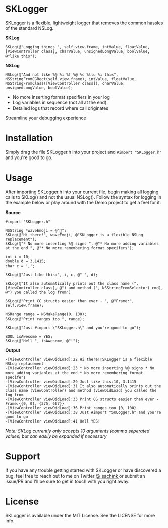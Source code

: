 # SKLogger

SKLogger is a flexible, lightweight logger that removes the common hassles of the standard NSLog.

<b> SKLog </b>
```
SKLog(@"Logging things ", self.view.frame, intValue, floatValue, [ViewController class], charValue, unsignedLongValue, boolValue, @"like this");
```

<b> NSLog </b>
```
NSLog(@"And not like %@ %i %f %@ %c %llu %i this", NSStringFromCGRect(self.view.frame), intValue, floatValue, NSStringFromClass([ViewController class]), charValue, unsignedLongValue, boolValue);
```

- No more inserting format specifiers in your log
- Log variables in sequence (not all at the end)
- Detailed logs that record where call originates

Streamline your debugging experience

<h1> Installation </h1>

Simply drag the file SKLogger.h into your project and ```#import "SKLogger.h"``` and you're good to go.
<h1> Usage </h1>
After importing SKLogger.h into your current file, begin making all logging calls to SKLog() and not the usual NSLog(). 
Follow the syntax for logging in the example below or play around with the Demo project to get a feel for it.

<b> Source </b>
```
#import "SKLogger.h"

NSString *waveEmoji = @"👋";
SKLog(@"Hi there!", waveEmoji, @"SKLogger is a flexible NSLog replacement");
SKLog(@"* No more inserting %@ signs ", @"* No more adding variables at the end ", @"* No more remembering format specifers");
    
int i = 10;
double d = 3.1415;
char c = ',';
    
SKLog(@"Just like this:", i, c, @" ", d);
    
SKLog(@"It also automatically prints out the class name (", [ViewController class], @") and method (", NSStringFromSelector(_cmd), @") you called the log from")
    
SKLog(@"Print CG structs easier than ever - ", @"Frame:", self.view.frame);
    
NSRange range = NSMakeRange(0, 100);
SKLog(@"Print ranges too ", range);
    
SKLog(@"Just #import \"SKLogger.h\" and you're good to go");
    
BOOL isAwesome = YES;
SKLog(@"Hell ", isAwesome, @"!");
```

<b> Output </b>
```
-[ViewController viewDidLoad]:22 Hi there!👋SKLogger is a flexible NSLog replacement
-[ViewController viewDidLoad]:23 * No more inserting %@ signs * No more adding variables at the end * No more remembering format specifers
-[ViewController viewDidLoad]:29 Just like this:10, 3.1415
-[ViewController viewDidLoad]:31 It also automatically prints out the class name (ViewController) and method (viewDidLoad) you called the log from
-[ViewController viewDidLoad]:33 Print CG structs easier than ever - Frame:{{0, 0}, {375, 667}}
-[ViewController viewDidLoad]:36 Print ranges too {0, 100}
-[ViewController viewDidLoad]:38 Just #import "SKLogger.h" and you're good to go
-[ViewController viewDidLoad]:41 Hell YES!
```

<i> Note: SKLog currently only accepts 10 arguments (comma seperated values) but can easily be expanded if necessary </i>

<h1> Support </h1>

If you have any trouble getting started with SKLogger or have discovered a bug, feel free to reach out to me on Twitter <a href = "https://twitter.com/_sachink"> @_sachink </a> or submit an issue/PR and I'll be sure to get in touch with you right away.

<h1> License </h1> 

SKLogger is available under the MIT License. See the LICENSE for more info.
